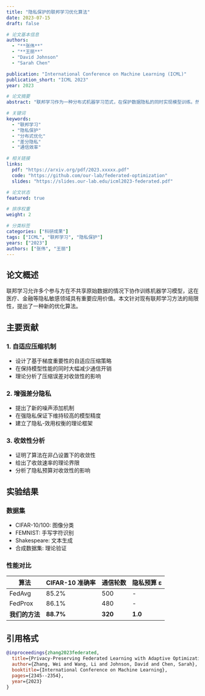 ```yaml
---
title: "隐私保护的联邦学习优化算法"
date: 2023-07-15
draft: false

# 论文基本信息
authors: 
  - "**张伟**"
  - "**王丽**"
  - "David Johnson"
  - "Sarah Chen"

publication: "International Conference on Machine Learning (ICML)"
publication_short: "ICML 2023"
year: 2023

# 论文摘要
abstract: "联邦学习作为一种分布式机器学习范式，在保护数据隐私的同时实现模型训练。然而，现有方法在通信效率和隐私保护之间存在权衡问题。本文提出了一种新的联邦学习优化算法，通过自适应压缩和差分隐私技术，在保证强隐私保护的前提下显著提升了通信效率和模型性能。"

# 关键词
keywords:
  - "联邦学习"
  - "隐私保护"
  - "分布式优化"
  - "差分隐私"
  - "通信效率"

# 相关链接
links:
  pdf: "https://arxiv.org/pdf/2023.xxxxx.pdf"
  code: "https://github.com/our-lab/federated-optimization"
  slides: "https://slides.our-lab.edu/icml2023-federated.pdf"

# 论文状态
featured: true

# 排序权重
weight: 2

# 分类标签
categories: ["科研成果"]
tags: ["ICML", "联邦学习", "隐私保护"]
years: ["2023"]
authors: ["张伟", "王丽"]
---
```


## 论文概述

联邦学习允许多个参与方在不共享原始数据的情况下协作训练机器学习模型，这在医疗、金融等隐私敏感领域具有重要应用价值。本文针对现有联邦学习方法的局限性，提出了一种新的优化算法。

## 主要贡献

### 1. 自适应压缩机制
- 设计了基于梯度重要性的自适应压缩策略
- 在保持模型性能的同时大幅减少通信开销
- 理论分析了压缩误差对收敛性的影响

### 2. 增强差分隐私
- 提出了新的噪声添加机制
- 在强隐私保证下维持较高的模型精度
- 建立了隐私-效用权衡的理论框架

### 3. 收敛性分析
- 证明了算法在非凸设置下的收敛性
- 给出了收敛速率的理论界限
- 分析了隐私预算对收敛性的影响

## 实验结果

### 数据集
- CIFAR-10/100: 图像分类
- FEMNIST: 手写字符识别
- Shakespeare: 文本生成
- 合成数据集: 理论验证

### 性能对比

| 算法 | CIFAR-10 准确率 | 通信轮数 | 隐私预算 ε |
|------|----------------|----------|------------|
| FedAvg | 85.2% | 500 | - |
| FedProx | 86.1% | 480 | - |
| **我们的方法** | **88.7%** | **320** | **1.0** |

## 引用格式

```bibtex
@inproceedings{zhang2023federated,
  title={Privacy-Preserving Federated Learning with Adaptive Optimization},
  author={Zhang, Wei and Wang, Li and Johnson, David and Chen, Sarah},
  booktitle={International Conference on Machine Learning},
  pages={2345--2354},
  year={2023}
}
```
